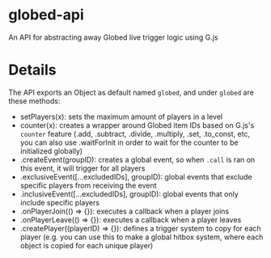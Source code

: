 # globed-api
An API for abstracting away Globed live trigger logic using G.js

# Details
The API exports an Object as default named `globed`, and under `globed` are these methods:
- setPlayers(x): sets the maximum amount of players in a level
- counter(x): creates a wrapper around Globed item IDs based on G.js's `counter` feature (.add, .subtract, .divide, .multiply, .set, .to_const, etc, you can also use .waitForInit in order to wait for the counter to be initialized globally)
- .createEvent(groupID): creates a global event, so when `.call` is ran on this event, it will trigger for all players
- .exclusiveEvent([...excludedIDs], groupID): global events that exclude specific players from receiving the event
- .inclusiveEvent([...excludedIDs], groupID): global events that only include specific players
- .onPlayerJoin(() => {}): executes a callback when a player joins
- .onPlayerLeave(() => {}): executes a callback when a player leaves
- .createPlayer((playerID) => {}): defines a trigger system to copy for each player (e.g. you can use this to make a global hitbox system, where each object is copied for each unique player)

